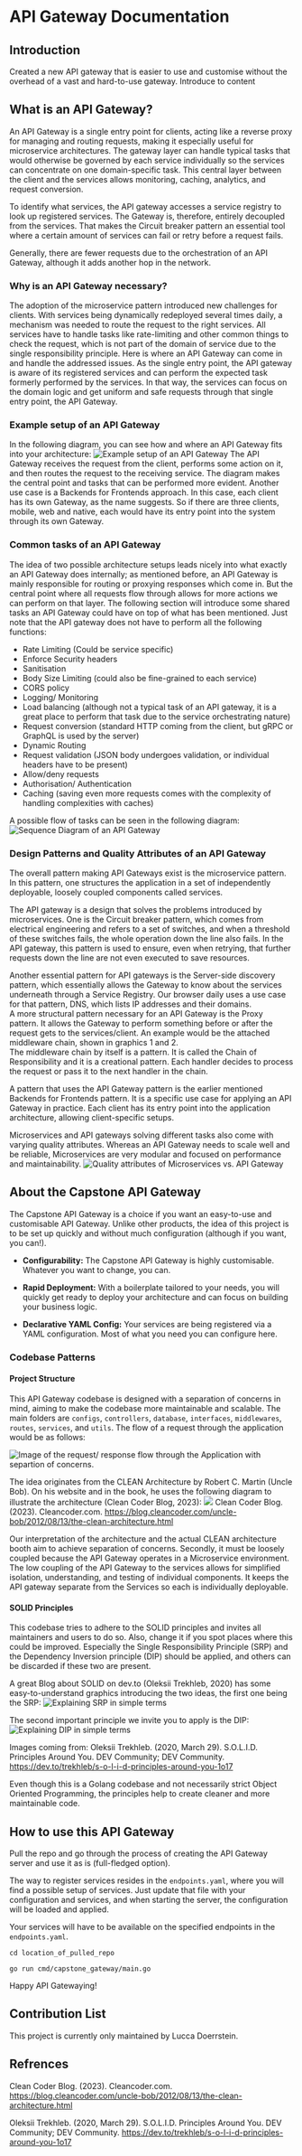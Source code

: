 # API Gateway Documentation

## Introduction

Created a new API gateway that is easier to use and customise without the overhead of a vast and hard-to-use gateway. Introduce to content

## What is an API Gateway?

An API Gateway is a single entry point for clients, acting like a reverse proxy for managing and routing requests, making it especially useful for microservice architectures.
The gateway layer can handle typical tasks that would otherwise be governed by each service individually so the services can concentrate on one domain-specific task. This central layer between the client and the services allows monitoring, caching, analytics, and request conversion.

To identify what services, the API gateway accesses a service registry to look up registered services. The Gateway is, therefore, entirely decoupled from the services.
That makes the Circuit breaker pattern an essential tool where a certain amount of services can fail or retry before a request fails.

Generally, there are fewer requests due to the orchestration of an API Gateway, although it adds another hop in the network.

### Why is an API Gateway necessary?

The adoption of the microservice pattern introduced new challenges for clients. With services being dynamically redeployed several times daily, a mechanism was needed to route the request to the right services. All services have to handle tasks like rate-limiting and other common things to check the request, which is not part of the domain of service due to the single responsibility principle.
Here is where an API Gateway can come in and handle the addressed issues. As the single entry point, the API gateway is aware of its registered services and can perform the expected task formerly performed by the services. In that way, the services can focus on the domain logic and get uniform and safe requests through that single entry point, the API Gateway.

### Example setup of an API Gateway

In the following diagram, you can see how and where an API Gateway fits into your architecture:
![Example setup of an API Gateway](./docs/layerd.png)
The API Gateway receives the request from the client, performs some action on it, and then routes the request to the receiving service. The diagram makes the central point and tasks that can be performed more evident.
Another use case is a Backends for Frontends approach. In this case, each client has its own Gateway, as the name suggests. So if there are three clients, mobile, web and native, each would have its entry point into the system through its own Gateway.

### Common tasks of an API Gateway

The idea of two possible architecture setups leads nicely into what exactly an API Gateway does internally; as mentioned before, an API Gateway is mainly responsible for routing or proxying responses which come in. But the central point where all requests flow through allows for more actions we can perform on that layer. The following section will introduce some shared tasks an API Gateway could have on top of what has been mentioned. Just note that the API gateway does not have to perform all the following functions:

- Rate Limiting (Could be service specific)
- Enforce Security headers
- Sanitisation
- Body Size Limiting (could also be fine-grained to each service)
- CORS policy
- Logging/ Monitoring
- Load balancing (although not a typical task of an API gateway, it is a great place to perform that task due to the service orchestrating nature)
- Request conversion (standard HTTP coming from the client, but gRPC or GraphQL is used by the server)
- Dynamic Routing
- Request validation (JSON body undergoes validation, or individual headers have to be present)
- Allow/deny requests
- Authorisation/ Authentication
- Caching (saving even more requests comes with the complexity of handling complexities with caches)

A possible flow of tasks can be seen in the following diagram:
![Sequence Diagram of an API Gateway](./docs/sequence_diagram.png)

### Design Patterns and Quality Attributes of an API Gateway

The overall pattern making API Gateways exist is the microservice pattern. In this pattern, one structures the application in a set of independently deployable, loosely coupled components called services.

The API gateway is a design that solves the problems introduced by microservices.
One is the Circuit breaker pattern, which comes from electrical engineering and refers to a set of switches, and when a threshold of these switches fails, the whole operation down the line also fails. In the API gateway, this pattern is used to ensure, even when retrying, that further requests down the line are not even executed to save resources.

Another essential pattern for API gateways is the Server-side discovery pattern, which essentially allows the Gateway to know about the services underneath through a Service Registry. Our browser daily uses a use case for that pattern, DNS, which lists IP addresses and their domains. <br>
A more structural pattern necessary for an API Gateway is the Proxy pattern. It allows the Gateway to perform something before or after the request gets to the services/client. An example would be the attached middleware chain, shown in graphics 1 and 2. <br>
The middleware chain by itself is a pattern. It is called the Chain of Responsibility and it is a creational pattern. Each handler decides to process the request or pass it to the next handler in the chain.

A pattern that uses the API Gateway pattern is the earlier mentioned Backends for Frontends pattern. It is a specific use case for applying an API Gateway in practice. Each client has its entry point into the application architecture, allowing client-specific setups.

Microservices and API gateways solving different tasks also come with varying quality attributes. Whereas an API Gateway needs to scale well and be reliable, Microservices are very modular and focused on performance and maintainability.
![Quality attributes of Microservices vs. API Gateway](./docs/quality_attributes.png)

## About the Capstone API Gateway

The Capstone API Gateway is a choice if you want an easy-to-use and customisable API Gateway. Unlike other products, the idea of this project is to be set up quickly and without much configuration (although if you want, you can!).

- <b>Configurability:</b> The Capstone API Gateway is highly customisable. Whatever you want to change, you can.

- <b>Rapid Deployment:</b> With a boilerplate tailored to your needs, you will quickly get ready to deploy your architecture and can focus on building your business logic.

- <b>Declarative YAML Config:</b> Your services are being registered via a YAML configuration. Most of what you need you can configure here.

### Codebase Patterns

#### Project Structure

This API Gateway codebase is designed with a separation of concerns in mind, aiming to make the codebase more maintainable and scalable. The main folders are `configs`, `controllers`, `database`, `interfaces`, `middlewares`, `routes`, `services`, and `utils`. The flow of a request through the application would be as follows:

![Image of the request/ response flow through the Application with separtion of concerns.](./docs/project_structure.jpeg)

The idea originates from the CLEAN Architecture by Robert C. Martin (Uncle Bob). On his website and in the book, he uses the following diagram to illustrate the architecture (Clean Coder Blog, 2023):
![](./docs/CleanArchitecture.jpg)
Clean Coder Blog. (2023). Cleancoder.com. https://blog.cleancoder.com/uncle-bob/2012/08/13/the-clean-architecture.html

Our interpretation of the architecture and the actual CLEAN architecture booth aim to achieve separation of concerns. Secondly, it must be loosely coupled because the API Gateway operates in a Microservice environment. The low coupling of the API Gateway to the services allows for simplified isolation, understanding, and testing of individual components. It keeps the API gateway separate from the Services so each is individually deployable.

#### SOLID Principles

This codebase tries to adhere to the SOLID principles and invites all maintainers and users to do so. Also, change it if you spot places where this could be improved. Especially the Single Responsibility Principle (SRP) and the Dependency Inversion principle (DIP) should be applied, and others can be discarded if these two are present.

A great Blog about SOLID on dev.to (Oleksii Trekhleb, 2020) has some easy-to-understand graphics introducing the two ideas, the first one being the SRP:
![Explaining SRP in simple terms](./docs/srp.jpeg)

The second important principle we invite you to apply is the DIP:
![Explaining DIP in simple terms](./docs/dip.jpeg)

Images coming from: Oleksii Trekhleb. (2020, March 29). S.O.L.I.D. Principles Around You. DEV Community; DEV Community. https://dev.to/trekhleb/s-o-l-i-d-principles-around-you-1o17

Even though this is a Golang codebase and not necessarily strict Object Oriented Programming, the principles help to create cleaner and more maintainable code.

## How to use this API Gateway

Pull the repo and go through the process of creating the API Gateway server and use it as is (full-fledged option).

The way to register services resides in the `endpoints.yaml`, where you will find a possible setup of services. Just update that file with your configuration and services, and when starting the server, the configuration will be loaded and applied.

Your services will have to be available on the specified endpoints in the `endpoints.yaml`.

    cd location_of_pulled_repo

    go run cmd/capstone_gateway/main.go

Happy API Gatewaying!

## Contribution List

This project is currently only maintained by Lucca Doerrstein.

## Refrences

Clean Coder Blog. (2023). Cleancoder.com. https://blog.cleancoder.com/uncle-bob/2012/08/13/the-clean-architecture.html

Oleksii Trekhleb. (2020, March 29). S.O.L.I.D. Principles Around You. DEV Community; DEV Community. https://dev.to/trekhleb/s-o-l-i-d-principles-around-you-1o17
